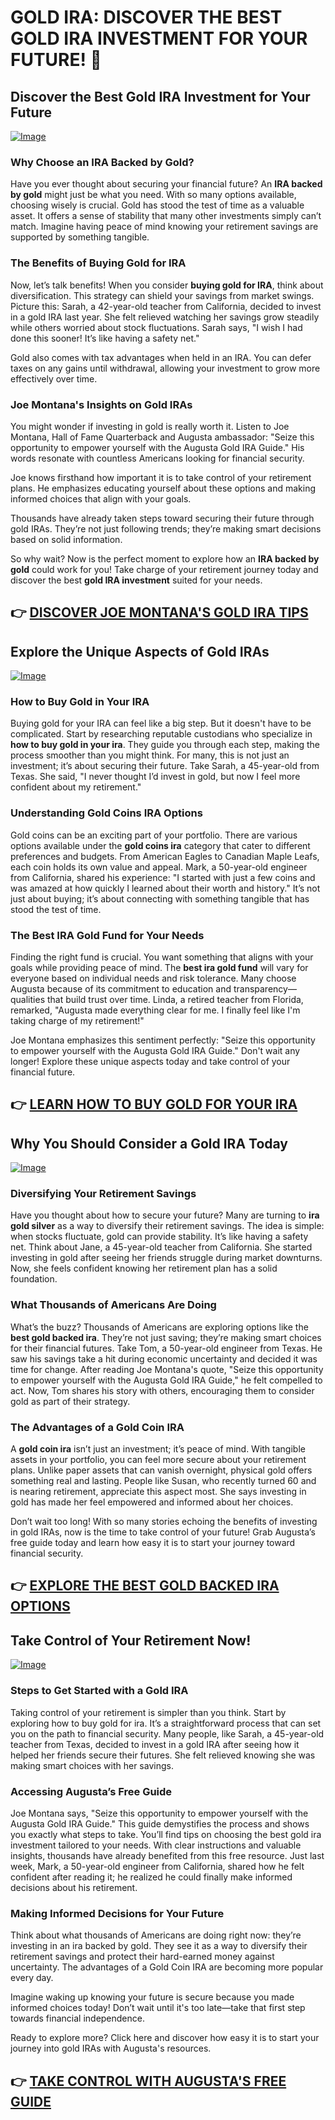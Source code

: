 # GOLD IRA: DISCOVER THE BEST GOLD IRA INVESTMENT FOR YOUR FUTURE! 🌟

## Discover the Best Gold IRA Investment for Your Future

[![Image](https://apmaffiliates.com/creatives/FINAL_230619_JoeMontana_BestGoldIRA_336x280.jpg)](https://gchaffi.com/Va8fBZwc)

### Why Choose an IRA Backed by Gold?
Have you ever thought about securing your financial future? An **IRA backed by gold** might just be what you need. With so many options available, choosing wisely is crucial. Gold has stood the test of time as a valuable asset. It offers a sense of stability that many other investments simply can’t match. Imagine having peace of mind knowing your retirement savings are supported by something tangible.

### The Benefits of Buying Gold for IRA
Now, let’s talk benefits! When you consider **buying gold for IRA**, think about diversification. This strategy can shield your savings from market swings. Picture this: Sarah, a 42-year-old teacher from California, decided to invest in a gold IRA last year. She felt relieved watching her savings grow steadily while others worried about stock fluctuations. Sarah says, "I wish I had done this sooner! It’s like having a safety net." 

Gold also comes with tax advantages when held in an IRA. You can defer taxes on any gains until withdrawal, allowing your investment to grow more effectively over time.

### Joe Montana's Insights on Gold IRAs
You might wonder if investing in gold is really worth it. Listen to Joe Montana, Hall of Fame Quarterback and Augusta ambassador: "Seize this opportunity to empower yourself with the Augusta Gold IRA Guide." His words resonate with countless Americans looking for financial security.

Joe knows firsthand how important it is to take control of your retirement plans. He emphasizes educating yourself about these options and making informed choices that align with your goals.

Thousands have already taken steps toward securing their future through gold IRAs. They’re not just following trends; they’re making smart decisions based on solid information.

So why wait? Now is the perfect moment to explore how an **IRA backed by gold** could work for you! Take charge of your retirement journey today and discover the best **gold IRA investment** suited for your needs.



## 👉 [DISCOVER JOE MONTANA'S GOLD IRA TIPS](https://gchaffi.com/Va8fBZwc)

## Explore the Unique Aspects of Gold IRAs  
[![Image](https://apmaffiliates.com/creatives/FINAL_240408_MiniAd_Montana300x600.jpg)](https://gchaffi.com/Va8fBZwc)  

### How to Buy Gold in Your IRA  
Buying gold for your IRA can feel like a big step. But it doesn't have to be complicated. Start by researching reputable custodians who specialize in **how to buy gold in your ira**. They guide you through each step, making the process smoother than you might think. For many, this is not just an investment; it’s about securing their future. Take Sarah, a 45-year-old from Texas. She said, "I never thought I’d invest in gold, but now I feel more confident about my retirement."  

### Understanding Gold Coins IRA Options  
Gold coins can be an exciting part of your portfolio. There are various options available under the **gold coins ira** category that cater to different preferences and budgets. From American Eagles to Canadian Maple Leafs, each coin holds its own value and appeal. Mark, a 50-year-old engineer from California, shared his experience: "I started with just a few coins and was amazed at how quickly I learned about their worth and history." It’s not just about buying; it’s about connecting with something tangible that has stood the test of time.

### The Best IRA Gold Fund for Your Needs  
Finding the right fund is crucial. You want something that aligns with your goals while providing peace of mind. The **best ira gold fund** will vary for everyone based on individual needs and risk tolerance. Many choose Augusta because of its commitment to education and transparency—qualities that build trust over time. Linda, a retired teacher from Florida, remarked, "Augusta made everything clear for me. I finally feel like I'm taking charge of my retirement!"  

Joe Montana emphasizes this sentiment perfectly: "Seize this opportunity to empower yourself with the Augusta Gold IRA Guide." Don't wait any longer! Explore these unique aspects today and take control of your financial future.



## 👉 [LEARN HOW TO BUY GOLD FOR YOUR IRA](https://gchaffi.com/Va8fBZwc)

## Why You Should Consider a Gold IRA Today

[![Image](https://apmaffiliates.com/creatives/Zero-IRA-Fees-Set-5-Joe-428x320.jpg)](https://gchaffi.com/Va8fBZwc)

### Diversifying Your Retirement Savings  
Have you thought about how to secure your future? Many are turning to **ira gold silver** as a way to diversify their retirement savings. The idea is simple: when stocks fluctuate, gold can provide stability. It’s like having a safety net. Think about Jane, a 45-year-old teacher from California. She started investing in gold after seeing her friends struggle during market downturns. Now, she feels confident knowing her retirement plan has a solid foundation.

### What Thousands of Americans Are Doing  
What’s the buzz? Thousands of Americans are exploring options like the **best gold backed ira**. They’re not just saving; they’re making smart choices for their financial futures. Take Tom, a 50-year-old engineer from Texas. He saw his savings take a hit during economic uncertainty and decided it was time for change. After reading Joe Montana's quote, "Seize this opportunity to empower yourself with the Augusta Gold IRA Guide," he felt compelled to act. Now, Tom shares his story with others, encouraging them to consider gold as part of their strategy.

### The Advantages of a Gold Coin IRA  
A **gold coin ira** isn’t just an investment; it’s peace of mind. With tangible assets in your portfolio, you can feel more secure about your retirement plans. Unlike paper assets that can vanish overnight, physical gold offers something real and lasting. People like Susan, who recently turned 60 and is nearing retirement, appreciate this aspect most. She says investing in gold has made her feel empowered and informed about her choices.

Don’t wait too long! With so many stories echoing the benefits of investing in gold IRAs, now is the time to take control of your future! Grab Augusta’s free guide today and learn how easy it is to start your journey toward financial security.



## 👉 [EXPLORE THE BEST GOLD BACKED IRA OPTIONS](https://gchaffi.com/Va8fBZwc)

## Take Control of Your Retirement Now!

[![Image](https://apmaffiliates.com/creatives/FINAL_240408_MiniAd_Montana500x450.jpg)](https://gchaffi.com/Va8fBZwc)

### Steps to Get Started with a Gold IRA  
Taking control of your retirement is simpler than you think. Start by exploring how to buy gold for ira. It’s a straightforward process that can set you on the path to financial security. Many people, like Sarah, a 45-year-old teacher from Texas, decided to invest in a gold IRA after seeing how it helped her friends secure their futures. She felt relieved knowing she was making smart choices with her savings.

### Accessing Augusta’s Free Guide  
Joe Montana says, "Seize this opportunity to empower yourself with the Augusta Gold IRA Guide." This guide demystifies the process and shows you exactly what steps to take. You’ll find tips on choosing the best gold ira investment tailored to your needs. With clear instructions and valuable insights, thousands have already benefited from this free resource. Just last week, Mark, a 50-year-old engineer from California, shared how he felt confident after reading it; he realized he could finally make informed decisions about his retirement.

### Making Informed Decisions for Your Future  
Think about what thousands of Americans are doing right now: they’re investing in an ira backed by gold. They see it as a way to diversify their retirement savings and protect their hard-earned money against uncertainty. The advantages of a Gold Coin IRA are becoming more popular every day.

Imagine waking up knowing your future is secure because you made informed choices today! Don’t wait until it's too late—take that first step towards financial independence.

Ready to explore more? Click here and discover how easy it is to start your journey into gold IRAs with Augusta's resources.



## 👉 [TAKE CONTROL WITH AUGUSTA'S FREE GUIDE](https://gchaffi.com/Va8fBZwc)